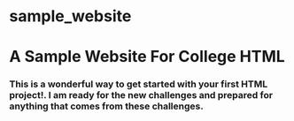 # sample_website
<h1>A Sample Website For College HTML<br>
<H3>
<P>This is a <strong> wonderful </strong> way to get started with your first HTML project!. I am ready for the new challenges and prepared for anything that comes from these challenges.</p>
